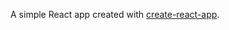 A simple React app created with [create-react-app](https://github.com/facebookincubator/create-react-app).

